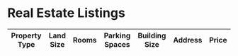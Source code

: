 # Real Estate Listings

| Property Type | Land Size | Rooms | Parking Spaces | Building Size | Address | Price |
| --- | --- | --- | --- | --- | --- | --- |
